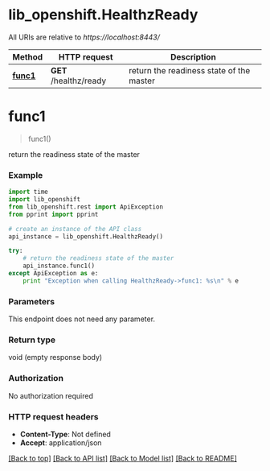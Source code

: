 # lib_openshift.HealthzReady

All URIs are relative to *https://localhost:8443/*

Method | HTTP request | Description
------------- | ------------- | -------------
[**func1**](HealthzReady.md#func1) | **GET** /healthz/ready | return the readiness state of the master


# **func1**
> func1()

return the readiness state of the master

### Example 
```python
import time
import lib_openshift
from lib_openshift.rest import ApiException
from pprint import pprint

# create an instance of the API class
api_instance = lib_openshift.HealthzReady()

try: 
    # return the readiness state of the master
    api_instance.func1()
except ApiException as e:
    print "Exception when calling HealthzReady->func1: %s\n" % e
```

### Parameters
This endpoint does not need any parameter.

### Return type

void (empty response body)

### Authorization

No authorization required

### HTTP request headers

 - **Content-Type**: Not defined
 - **Accept**: application/json

[[Back to top]](#) [[Back to API list]](../README.md#documentation-for-api-endpoints) [[Back to Model list]](../README.md#documentation-for-models) [[Back to README]](../README.md)

